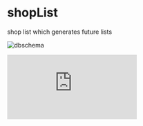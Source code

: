 # shopList
shop list which generates future lists

![dbschema](https://raw.githubusercontent.com/Quadrangler/shopList/main/dbschema%20.png?token=AN6ZXQEQ4TM5KNW4W5XBOLC7RXXVE)

![routes](https://github.com/Quadrangler/shopList/blob/main/routes.pdf)
